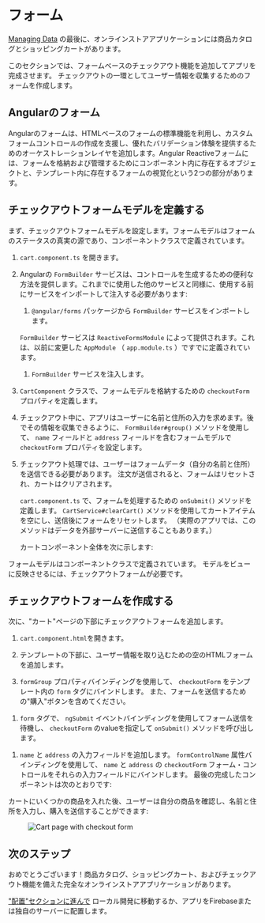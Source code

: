 # フォーム

[Managing Data](start/data "Getting Started: Managing Data") の最後に、オンラインストアアプリケーションには商品カタログとショッピングカートがあります。

このセクションでは、フォームベースのチェックアウト機能を追加してアプリを完成させます。 チェックアウトの一環としてユーザー情報を収集するためのフォームを作成します。

## Angularのフォーム

Angularのフォームは、HTMLベースのフォームの標準機能を利用し、カスタムフォームコントロールの作成を支援し、優れたバリデーション体験を提供するためのオーケストレーションレイヤを追加します。Angular Reactiveフォームには、フォームを格納および管理するためにコンポーネント内に存在するオブジェクトと、テンプレート内に存在するフォームの視覚化という2つの部分があります。

## チェックアウトフォームモデルを定義する

まず、チェックアウトフォームモデルを設定します。フォームモデルはフォームのステータスの真実の源であり、コンポーネントクラスで定義されています。

1. `cart.component.ts` を開きます。

1. Angularの `FormBuilder` サービスは、コントロールを生成するための便利な方法を提供します。これまでに使用した他のサービスと同様に、使用する前にサービスをインポートして注入する必要があります:

    1. `@angular/forms` パッケージから `FormBuilder` サービスをインポートします。

      <code-example header="src/app/cart/cart.component.ts" path="getting-started/src/app/cart/cart.component.ts" region="imports">
      </code-example>

      `FormBuilder` サービスは `ReactiveFormsModule` によって提供されます。これは、以前に変更した `AppModule` （ `app.module.ts` ）ですでに定義されています。

    1. `FormBuilder` サービスを注入します。 

      <code-example header="src/app/cart/cart.component.ts" path="getting-started/src/app/cart/cart.component.ts" region="inject-form-builder">
      </code-example>

1. `CartComponent` クラスで、フォームモデルを格納するための `checkoutForm` プロパティを定義します。

    <code-example header="src/app/cart/cart.component.ts" path="getting-started/src/app/cart/cart.component.ts" region="checkout-form">
    </code-example>

1. チェックアウト中に、アプリはユーザーに名前と住所の入力を求めます。後でその情報を収集できるように、 `FormBuilder#group()` メソッドを使用して、 `name` フィールドと `address` フィールドを含むフォームモデルで `checkoutForm` プロパティを設定します。

    <code-example header="src/app/cart/cart.component.ts" path="getting-started/src/app/cart/cart.component.ts" region="checkout-form-group"></code-example>

1. チェックアウト処理では、ユーザーはフォームデータ（自分の名前と住所）を送信できる必要があります。 注文が送信されると、フォームはリセットされ、カートはクリアされます。

    `cart.component.ts` で、フォームを処理するための `onSubmit()` メソッドを定義します。 `CartService#clearCart()` メソッドを使用してカートアイテムを空にし、送信後にフォームをリセットします。 （実際のアプリでは、このメソッドはデータを外部サーバーに送信することもあります。）

    カートコンポーネント全体を次に示します:

    <code-example header="src/app/cart/cart.component.ts" path="getting-started/src/app/cart/cart.component.ts">
    </code-example>

フォームモデルはコンポーネントクラスで定義されています。 モデルをビューに反映させるには、チェックアウトフォームが必要です。

## チェックアウトフォームを作成する

次に、"カート"ページの下部にチェックアウトフォームを追加します。

1. `cart.component.html`を開きます。

1. テンプレートの下部に、ユーザー情報を取り込むための空のHTMLフォームを追加します。

1. `formGroup` プロパティバインディングを使用して、 `checkoutForm` をテンプレート内の `form` タグにバインドします。 また、フォームを送信するための"購入"ボタンを含めてください。

  <code-example header="src/app/cart/cart.component.html" path="getting-started/src/app/cart/cart.component.3.html" region="checkout-form">
  </code-example>

1. `form` タグで、 `ngSubmit` イベントバインディングを使用してフォーム送信を待機し、 `checkoutForm` のvalueを指定して `onSubmit()` メソッドを呼び出します。

  <code-example path="getting-started/src/app/cart/cart.component.html" region="checkout-form-1">
  </code-example>

1. `name` と `address` の入力フィールドを追加します。 `formControlName` 属性バインディングを使用して、 `name` と `address` の `checkoutForm` フォーム・コントロールをそれらの入力フィールドにバインドします。 最後の完成したコンポーネントは次のとおりです:

  <code-example path="getting-started/src/app/cart/cart.component.html" region="checkout-form-2">
  </code-example>

カートにいくつかの商品を入れた後、ユーザーは自分の商品を確認し、名前と住所を入力し、購入を送信することができます:

<figure>
  <img src='generated/images/guide/start/cart-with-items-and-form.png' alt="Cart page with checkout form">
</figure>


## 次のステップ

おめでとうございます！商品カタログ、ショッピングカート、およびチェックアウト機能を備えた完全なオンラインストアアプリケーションがあります。

["配置"セクションに進んで](start/deployment "Getting Started: Deployment") ローカル開発に移動するか、アプリをFirebaseまたは独自のサーバーに配置します。
